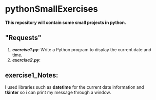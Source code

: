 # pythonSmallExercises
**This repository will contain some small projects in python.**
## "Requests"
1. ***exercise1.py***: Write a Python program to display the current date and time.
2. ***exercise2.py***:



## exercise1_Notes: 
I used libraries such as **datetime** for the current date information and **tkinter** so i can print my message through a window.
